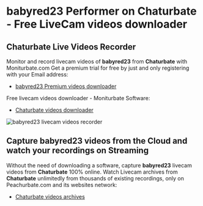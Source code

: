 # babyred23 Performer on Chaturbate - Free LiveCam videos downloader

## Chaturbate Live Videos Recorder

Monitor and record livecam videos of **babyred23** from **Chaturbate** with Moniturbate.com
Get a premium trial for free by just and only registering with your Email address:
* [babyred23 Premium videos downloader](https://moniturbate.com/request-demo-licence-key.html)

Free livecam videos downloader - Moniturbate Software:
* [Chaturbate videos downloader](https://moniturbate.com/moniturbate-download-software.html)

![babyred23 livecam videos recorder](https://peachurnet.com/templates/moniturbate-software.png)


## Capture babyred23 videos from the Cloud and watch your recordings on Streaming

Without the need of downloading a software, capture **babyred23** livecam videos from **Chaturbate** 100% online.
Watch Livecam archives from **Chaturbate** unlimitedly from thousands of existing recordings, only on Peachurbate.com and its websites network:
* [Chaturbate videos archives](https://peachurnet.com/)